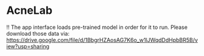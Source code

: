# AcneLab
!! The app interface loads pre-trained model in order for it to run. Please download those data via: https://drive.google.com/file/d/1BbgrHZAosAG7K6o_w1lJWqdDdHpbBR5B/view?usp=sharing 
